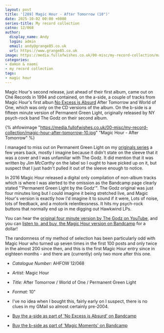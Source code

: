 ```yaml
---
layout: post
title: '[289] Magic Hour - After Tomorrow (10")'
date: 2025-10-02 00:00 +0000
series-title: My record collection
catno: 12/068
author:
  display_name: Andy
  login: admin
  email: andy@grange85.co.uk
  url: https://www.grange85.co.uk
image: https://media.fullofwishes.co.uk/00-misc/my-record-collection/magic-hour-after-tomorrow-10.jpg
categories:
- damon & naomi
- my record collection
tags:
- magic hour
---
```

Magic Hour's second release, just ahead of their first album, came out on Ché Records in 1994 and contained, on the a-side, a couple of tracks from Magic Hour's first albun [No Excess is Absurd](/2024/04/25/my-record-collection-130-magic-hour-no-excess-is-absurd-lp/) After Tomorrow and World of One, which was only on the CD versions of the album. On the b-side is a fifteen minute version of Permanent Green Light, originally released by NY psych-rock band The Godz on their second album.

{% ahfowimage "https://media.fullofwishes.co.uk/00-misc/my-record-collection/magic-hour-after-tomorrow-10.jpg" "Magic Hour - After Tomorrow" %}

I managed to miss out on Permanent Green Light on my [originals series](/category/originals/) a few years back, mostly I imagine because it didn't state on the sleeve that it was a cover and I was unfamiliar with The Godz. It did mention that it was written by _Jim McCarthy_ on the label so I ought to have picked up on it, but suspect that I just hadn't pulled it out of the sleeve enough to notice.

In 2016 Magic Hour released a digital only compilation of non-album tracks which is where I was alerted to the omission as the Bandcamp page clearly stated "'Permanent Green Light by the Godz'". The Godz original was just four minutes long but I could imagine it being stretched live, and Magic Hour's version is exactly how I'd imagine it to sound if it were, Lots of noise, lots of feedback, and a motorik relentlessness. It hits my psych-rock buttons that normally end up in me digging out Hawkwind LPs.

You can hear the [original four minute version by The Godz on YouTube](https://www.youtube.com/watch?v=E98i34YxqnM), and you can [listen to, and buy, the Magic Hour version on Bandcamp](https://magic-hour.bandcamp.com/track/permanent-green-light) for a dollar!

The randomness of my method of selection has been particularly odd with Magic Hour who turned up seven times in the first 100 posts and only twice in the almost 200 since then, and this is the first Magic Hour entry since in eighteen months - and there are (currently) only two more after this one.

 - *Catalogue Number:* AHFOW 12/068
 - *Artist:* Magic Hour
 - *Title:* After Tomorrow / World of One / Permanent Green Light
 - *Format:* 10"
 - I've no idea when I bought this, fairly early on I suspect, there is no clues in my GMail so almost certainly pre-2004.

 - [Buy the a-side as part of 'No Excess is Absurd' on Bandcamp](https://magic-hour.bandcamp.com/album/no-excess-is-absurd)
 - [Buy the b-side as part of 'Magic Moments' on Bandcamp](https://magic-hour.bandcamp.com/album/magic-moments)
